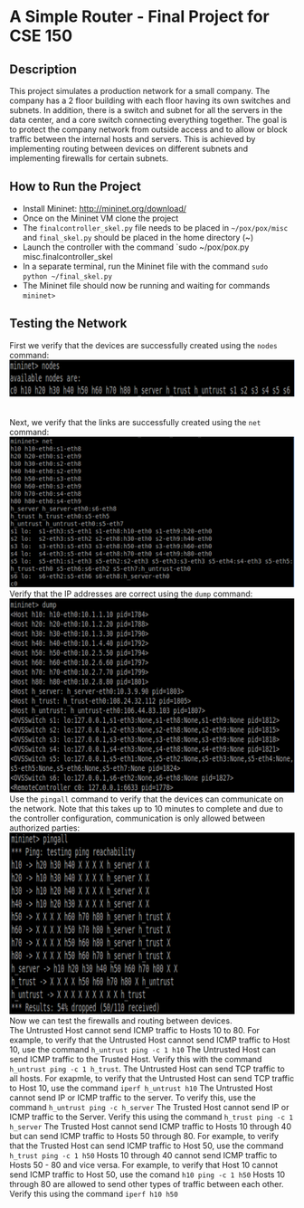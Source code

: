 # A Simple Router - Final Project for CSE 150
## Description
This project simulates a production network for a small company. The company has a 2 floor building with each floor having its own switches and subnets. In addition, there is a switch and subnet for all the servers in the data center, and a core switch connecting everything together. The goal is to protect the company network from outside access and to allow or block traffic between the internal hosts and servers. This is achieved by implementing routing between devices on different subnets and implementing firewalls for certain subnets.
## How to Run the Project
* Install Mininet: http://mininet.org/download/
* Once on the Mininet VM clone the project
* The `finalcontroller_skel.py` file needs to be placed in `~/pox/pox/misc` and `final_skel.py` should be placed in the home directory (~)
* Launch the controller with the command `sudo ~/pox/pox.py misc.finalcontroller_skel
* In a separate terminal, run the Mininet file with the command `sudo python ~/final_skel.py`
* The Mininet file should now be running and waiting for commands `mininet>`
## Testing the Network
First we verify that the devices are successfully created using the `nodes` command:<br/>
![sample output](/images/snip-1.png)  
<br/><br/>
Next, we verify that the links are successfully created using the `net` command: 
![sample output](/images/snip-2.png)  
Verify that the IP addresses are correct using the `dump` command:  
![sample output](/images/snip-3.png)  
Use the `pingall` command to verify that the devices can communicate on the network. Note that this takes up to 10 minutes to complete and due to the controller configuration, communication is only allowed between authorized parties:  
![sample output](/images/snip-4.png)  
Now we can test the firewalls and routing between devices.  
The Untrusted Host cannot send ICMP traffic to Hosts 10 to 80. For example, to verify that the Untrusted Host cannot send ICMP traffic to Host 10, use the command `h_untrust ping -c 1 h10`
The Untrusted Host can send ICMP traffic to the Trusted Host. Verify this with the command `h_untrust ping -c 1 h_trust`.
The Untrusted Host can send TCP traffic to all hosts. For exapmle, to verify that the Untrusted Host can send TCP traffic to Host 10, use the command `iperf h_untrust h10`
The Untrusted Host cannot send IP or ICMP traffic to the server. To verify this, use the command `h_untrust ping -c h_server`
The Trusted Host cannot send IP or ICMP traffic to the Server. Verify this using the command `h_trust ping -c 1 h_server`
The Trusted Host cannot send ICMP traffic to Hosts 10 through 40 but can send ICMP traffic to Hosts 50 through 80. For example, to verify that the Trusted Host can send ICMP traffic to Host 50, use the command `h_trust ping -c 1 h50`
Hosts 10 through 40 cannot send ICMP traffic to Hosts 50 - 80 and vice versa. For example, to verify that Host 10 cannot send ICMP traffic to Host 50, use the comand `h10 ping -c 1 h50`
Hosts 10 through 80 are allowed to send other types of traffic between each other. Verify this using the command `iperf h10 h50`
